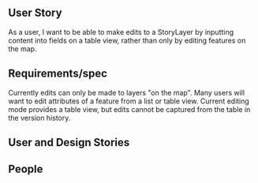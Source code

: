 ## User Story

As a user, I want to be able to make edits to a StoryLayer by inputting content into fields on a table view, rather than only by editing features on the map.

## Requirements/spec

Currently edits can only be made to layers "on the map". Many users will want to edit attributes of a feature from a list or table view. Current editing mode provides a table view, but edits cannot be captured from the table in the version history.

## User and Design Stories

## People
